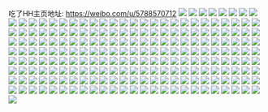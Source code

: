 吃了HH主页地址: https://weibo.com/u/5788570712 
![](https://wx4.sinaimg.cn/mw2000/006jKfFKly1h9e5h66t0fj30jz0qnq6l.jpg) 
![](https://wx4.sinaimg.cn/mw2000/006jKfFKly1h9e5irja0mj30iv0p6whd.jpg) 
![](https://wx4.sinaimg.cn/mw2000/006jKfFKly1h9e5h5va6nj30u014010s.jpg) 
![](https://wx4.sinaimg.cn/mw2000/006jKfFKly1h9e5j3tnu3j30u01407cs.jpg) 
![](https://wx4.sinaimg.cn/mw2000/006jKfFKly1h9b4wguexzj30u0140aou.jpg) 
![](https://wx4.sinaimg.cn/mw2000/006jKfFKly1h9b4wgg9zvj30u0140gui.jpg) 
![](https://wx4.sinaimg.cn/mw2000/006jKfFKly1h8ylhz9cmdj30u01407d4.jpg) 
![](https://wx4.sinaimg.cn/mw2000/006jKfFKly1h8yli1qjuxj30u00xiwlv.jpg) 
![](https://wx4.sinaimg.cn/mw2000/006jKfFKly1h8yli3b6k0j30tz0o0q80.jpg) 
![](https://wx4.sinaimg.cn/mw2000/006jKfFKly1h8yli4eoouj30u0087tan.jpg) 
![](https://wx4.sinaimg.cn/mw2000/006jKfFKly1h8yli7yr2mj30tw1057bz.jpg) 
![](https://wx4.sinaimg.cn/mw2000/006jKfFKly1h8ylj2qs4mj30wr1z07wh.jpg) 
![](https://wx4.sinaimg.cn/mw2000/006jKfFKly1h8wafn286ij30u014046x.jpg) 
![](https://wx4.sinaimg.cn/mw2000/006jKfFKly1h8s5iuuvtdj32c0340hdt.jpg) 
![](https://wx4.sinaimg.cn/mw2000/006jKfFKly1h8s5ixz9igj32c0340hdt.jpg) 
![](https://wx4.sinaimg.cn/mw2000/006jKfFKly1h8s5jdu1pej324t2ufkjl.jpg) 
![](https://wx4.sinaimg.cn/mw2000/006jKfFKly1h8s5j240xaj328o2zlkjl.jpg) 
![](https://wx4.sinaimg.cn/mw2000/006jKfFKly1h8s5j35n9cj32c0340e82.jpg) 
![](https://wx4.sinaimg.cn/mw2000/006jKfFKly1h8s5llj3lkj30wr17oq5z.jpg) 
![](https://wx4.sinaimg.cn/mw2000/006jKfFKly1h8s5j0evi1j30u0140qba.jpg) 
![](https://wx4.sinaimg.cn/mw2000/006jKfFKly1h8qspxkwlcj30u01407e1.jpg) 
![](https://wx4.sinaimg.cn/mw2000/006jKfFKly1h8eyif34urj30u01syjwt.jpg) 
![](https://wx4.sinaimg.cn/mw2000/006jKfFKly1h8eyiuywpej30k00zk41j.jpg) 
![](https://wx4.sinaimg.cn/mw2000/006jKfFKly1h8eyl83520j30u0140n3a.jpg) 
![](https://wx4.sinaimg.cn/mw2000/006jKfFKly1h868jcin18j30u01sygw2.jpg) 
![](https://wx4.sinaimg.cn/mw2000/006jKfFKly1h868jg5vgzj30u01sy12d.jpg) 
![](https://wx4.sinaimg.cn/mw2000/006jKfFKly1h6c1q7etkyj30u0140wkn.jpg) 
![](https://wx4.sinaimg.cn/mw2000/006jKfFKly1h63fihn3c2j30u014a0vv.jpg) 
![](https://wx4.sinaimg.cn/mw2000/006jKfFKly1h63figcsp0j30u0140ajb.jpg) 
![](https://wx4.sinaimg.cn/mw2000/006jKfFKly1h60pwhfrupj30wi1yc7wh.jpg) 
![](https://wx4.sinaimg.cn/mw2000/006jKfFKly1h5querz5cmj30wi0j5t9w.jpg) 
![](https://wx4.sinaimg.cn/mw2000/006jKfFKly1h59rmkm831j31hd0u0n4d.jpg) 
![](https://wx4.sinaimg.cn/mw2000/006jKfFKly1h59rx7xmirj30u013zai2.jpg) 
![](https://wx4.sinaimg.cn/mw2000/006jKfFKly1h59rwvk63rj30u013zqak.jpg) 
![](https://wx4.sinaimg.cn/mw2000/006jKfFKly1h4qi994nt0j30u0140q9r.jpg) 
![](https://wx4.sinaimg.cn/mw2000/006jKfFKly1h4az7lujpfj30u0140ai6.jpg) 
![](https://wx4.sinaimg.cn/mw2000/006jKfFKly1h46ux97ibuj30u0140dnb.jpg) 
![](https://wx4.sinaimg.cn/mw2000/006jKfFKly1h45ojqy3wcj30u0140n4d.jpg) 
![](https://wx4.sinaimg.cn/mw2000/006jKfFKly1h45ojrkdqtj30u0140dl4.jpg) 
![](https://wx4.sinaimg.cn/mw2000/006jKfFKly1h3sqg35lt8j30u0140agf.jpg) 
![](https://wx4.sinaimg.cn/mw2000/006jKfFKly1h3sqg3sqftj30u014044a.jpg) 
![](https://wx4.sinaimg.cn/mw2000/006jKfFKly1h3sqg46xqdj30u0140aff.jpg) 
![](https://wx4.sinaimg.cn/mw2000/006jKfFKly1h3sqgao7t6j30u0140dne.jpg) 
![](https://wx4.sinaimg.cn/mw2000/006jKfFKly1h2t5nwqkuwj30u0140aj2.jpg) 
![](https://wx4.sinaimg.cn/mw2000/006jKfFKly1h2t5p82nn3j31400u0do5.jpg) 
![](https://wx4.sinaimg.cn/mw2000/006jKfFKly1h2t5nyrztfj31400u0gty.jpg) 
![](https://wx4.sinaimg.cn/mw2000/006jKfFKly1h2t5nwi9xqj31400u0dng.jpg) 
![](https://wx4.sinaimg.cn/mw2000/006jKfFKly1h2t5nz277pj30u0140te6.jpg) 
![](https://wx4.sinaimg.cn/mw2000/006jKfFKly1h2t5o15e57j30u01sytbr.jpg) 
![](https://wx4.sinaimg.cn/mw2000/006jKfFKly1h2t5o00go9j30u0140k04.jpg) 
![](https://wx4.sinaimg.cn/mw2000/006jKfFKly1h2jf60r6yjj30u0140n43.jpg) 
![](https://wx4.sinaimg.cn/mw2000/006jKfFKly1h28dorxdtfj30u0140n5b.jpg) 
![](https://wx4.sinaimg.cn/mw2000/006jKfFKly1h28dosnn04j30u01400zu.jpg) 
![](https://wx4.sinaimg.cn/mw2000/006jKfFKly1h28dorl0y9j30u01407c2.jpg) 
![](https://wx4.sinaimg.cn/mw2000/006jKfFKly1h28dov45l0j30u014010w.jpg) 
![](https://wx4.sinaimg.cn/mw2000/006jKfFKly1h1ivakw1obj30u0140473.jpg) 
![](https://wx4.sinaimg.cn/mw2000/006jKfFKly1h1ivalh1omj30u01407by.jpg) 
![](https://wx4.sinaimg.cn/mw2000/006jKfFKly1h1ivam3fl3j30u0140ajy.jpg) 
![](https://wx4.sinaimg.cn/mw2000/006jKfFKly1h1csviy39wj30u0140qej.jpg) 
![](https://wx4.sinaimg.cn/mw2000/006jKfFKly1h1csviglnuj30u01407d8.jpg) 
![](https://wx4.sinaimg.cn/mw2000/006jKfFKly1h1csvje6r2j30u0140wqj.jpg) 
![](https://wx4.sinaimg.cn/mw2000/006jKfFKly1h1csvjrs5yj30u01407am.jpg) 
![](https://wx4.sinaimg.cn/mw2000/006jKfFKly1h1csvk3jhqj30u0140gr2.jpg) 
![](https://wx4.sinaimg.cn/mw2000/006jKfFKly1h1846l8mayj30u016g7ap.jpg) 
![](https://wx4.sinaimg.cn/mw2000/006jKfFKly1h1846kxf9zj30u016g0z3.jpg) 
![](https://wx4.sinaimg.cn/mw2000/006jKfFKly1h14fuuoqkyj30u01407cn.jpg) 
![](https://wx4.sinaimg.cn/mw2000/006jKfFKly1h14fuuyyykj31400u0do4.jpg) 
![](https://wx4.sinaimg.cn/mw2000/006jKfFKly1h14fuuaffxj31400u0126.jpg) 
![](https://wx4.sinaimg.cn/mw2000/006jKfFKly1h14fuvclp6j31400u0qc3.jpg) 
![](https://wx4.sinaimg.cn/mw2000/006jKfFKly1h13pgpeyk5j32c0340npe.jpg) 
![](https://wx4.sinaimg.cn/mw2000/006jKfFKly1h13pgtrvx2j32c03407wl.jpg) 
![](https://wx4.sinaimg.cn/mw2000/006jKfFKly1h13pgwlsspj32c0340qv6.jpg) 
![](https://wx4.sinaimg.cn/mw2000/006jKfFKly1h13pgxnsh1j328p2zmqv6.jpg) 
![](https://wx4.sinaimg.cn/mw2000/006jKfFKly1h12rhkm852j30u00m1wgb.jpg) 
![](https://wx4.sinaimg.cn/mw2000/006jKfFKly1h0wcdcx35fj30u014010f.jpg) 
![](https://wx4.sinaimg.cn/mw2000/006jKfFKly1h0tcxy5jlqj30u0141dmw.jpg) 
![](https://wx4.sinaimg.cn/mw2000/006jKfFKly1h0tcxwtwbhj30u014079m.jpg) 
![](https://wx4.sinaimg.cn/mw2000/006jKfFKly1h0qun03plsj31nz27ze82.jpg) 
![](https://wx4.sinaimg.cn/mw2000/006jKfFKly1h0qun9gdofj31o0280e82.jpg) 
![](https://wx4.sinaimg.cn/mw2000/006jKfFKly1h0qundk2gyj31o0280hdu.jpg) 
![](https://wx4.sinaimg.cn/mw2000/006jKfFKly1h0quo1feznj30k00zkwht.jpg) 
![](https://wx4.sinaimg.cn/mw2000/006jKfFKly1h0qunh2mxtj31om2dqx0o.jpg) 
![](https://wx4.sinaimg.cn/mw2000/006jKfFKly1h0pco7pn2cj30u01sywt5.jpg) 
![](https://wx4.sinaimg.cn/mw2000/006jKfFKly1h0pcnl8aqsj30u01syqhh.jpg) 
![](https://wx4.sinaimg.cn/mw2000/006jKfFKly1h0n1qyxslzj30u016ggp4.jpg) 
![](https://wx4.sinaimg.cn/mw2000/006jKfFKly1h0n1r6521yj30u0140tg1.jpg) 
![](https://wx4.sinaimg.cn/mw2000/006jKfFKly1h0n1r4gfprj30u01407ao.jpg) 
![](https://wx4.sinaimg.cn/mw2000/006jKfFKly1h0n1ra6jw3j30u013yn3q.jpg) 
![](https://wx4.sinaimg.cn/mw2000/006jKfFKly1h0n1r87uxaj30u0157113.jpg) 
![](https://wx4.sinaimg.cn/mw2000/006jKfFKly1h0mcnbib5jj32tc2404qq.jpg) 
![](https://wx4.sinaimg.cn/mw2000/006jKfFKly1h0mcn80z5cj32402tcx6q.jpg) 
![](https://wx4.sinaimg.cn/mw2000/006jKfFKly1h0mcne0izfj32tc240x6p.jpg) 
![](https://wx4.sinaimg.cn/mw2000/006jKfFKly1h0lwnioro6j30u0140n3i.jpg) 
![](https://wx4.sinaimg.cn/mw2000/006jKfFKly1h0lwni2jgbj30u014fwm6.jpg) 
![](https://wx4.sinaimg.cn/mw2000/006jKfFKly1h0lwnl0oerj30u0140n64.jpg) 
![](https://wx4.sinaimg.cn/mw2000/006jKfFKly1h0lwnkbfu3j30u0140gur.jpg) 
![](https://wx4.sinaimg.cn/mw2000/006jKfFKly1h0lwnjdud5j30u0140wm5.jpg) 
![](https://wx4.sinaimg.cn/mw2000/006jKfFKly1h0lwnjs9hoj30u01407do.jpg) 
![](https://wx4.sinaimg.cn/mw2000/006jKfFKly1h0lwnkmdvhj30u0140tfp.jpg) 
![](https://wx4.sinaimg.cn/mw2000/006jKfFKly1h0lwnk17ewj30u0140jvq.jpg) 
![](https://wx4.sinaimg.cn/mw2000/006jKfFKly1h0lwnj2fgnj30u013ygvm.jpg) 
![](https://wx4.sinaimg.cn/mw2000/006jKfFKly1h0fcs0j4cej30u0140gu0.jpg) 
![](https://wx4.sinaimg.cn/mw2000/006jKfFKly1h0fcs189hjj30u0140468.jpg) 
![](https://wx4.sinaimg.cn/mw2000/006jKfFKly1h0fcs0u097j30u0140ai2.jpg) 
![](https://wx4.sinaimg.cn/mw2000/006jKfFKly1h0c1evxhcej30u0140aji.jpg) 
![](https://wx4.sinaimg.cn/mw2000/006jKfFKly1h0c1ex7rbsj30u0140qba.jpg) 
![](https://wx4.sinaimg.cn/mw2000/006jKfFKly1h0c1exq6psj30u01407d7.jpg) 
![](https://wx4.sinaimg.cn/mw2000/006jKfFKly1h09bbqm7fpj30u0140wpw.jpg) 
![](https://wx4.sinaimg.cn/mw2000/006jKfFKly1h09bbq2qfej30u0140dnd.jpg) 
![](https://wx4.sinaimg.cn/mw2000/006jKfFKly1h09bbqzudnj30u0140jyr.jpg) 
![](https://wx4.sinaimg.cn/mw2000/006jKfFKly1h04qd02tdpj30wi50ok6d.jpg) 
![](https://wx4.sinaimg.cn/mw2000/006jKfFKly1gzz8fexlg0j30u0140wm7.jpg) 
![](https://wx4.sinaimg.cn/mw2000/006jKfFKly1gzz8fz2vubj30u0140wmy.jpg) 
![](https://wx4.sinaimg.cn/mw2000/006jKfFKly1gzwcugugsij31o2280b29.jpg) 
![](https://wx4.sinaimg.cn/mw2000/006jKfFKly1gzdwn1jtpxj30u0140jzv.jpg) 
![](https://wx4.sinaimg.cn/mw2000/006jKfFKly1gzdwn1xs02j30u0140ais.jpg) 
![](https://wx4.sinaimg.cn/mw2000/006jKfFKly1gz84cjenatj31o0280hdu.jpg) 
![](https://wx4.sinaimg.cn/mw2000/006jKfFKly1gz84ch9bnuj31o0280hdu.jpg) 
![](https://wx4.sinaimg.cn/mw2000/006jKfFKly1gz84cdwke4j31it212u0x.jpg) 
![](https://wx4.sinaimg.cn/mw2000/006jKfFKly1gz4sjk9755j31400u0n4o.jpg) 
![](https://wx4.sinaimg.cn/mw2000/006jKfFKly1gyui2qwbypj32c0340kjo.jpg) 
![](https://wx4.sinaimg.cn/mw2000/006jKfFKly1gyui2bn0dbj313h1gkgxs.jpg) 
![](https://wx4.sinaimg.cn/mw2000/006jKfFKly1gyui2vpk1uj32c0340hdw.jpg) 
![](https://wx4.sinaimg.cn/mw2000/006jKfFKly1gyox1szcvgj32c03404qs.jpg) 
![](https://wx4.sinaimg.cn/mw2000/006jKfFKly1gyox1tmzipj30k00zkgtw.jpg) 
![](https://wx4.sinaimg.cn/mw2000/006jKfFKly1gynn1c4tkbj32c02c0e81.jpg) 
![](https://wx4.sinaimg.cn/mw2000/006jKfFKly1gynn15hfc0j32c0340u0x.jpg) 
![](https://wx4.sinaimg.cn/mw2000/006jKfFKly1gynn16ilc9j32c0340hdu.jpg) 
![](https://wx4.sinaimg.cn/mw2000/006jKfFKly1gynn1batdmj32c02c0kjl.jpg) 
![](https://wx4.sinaimg.cn/mw2000/006jKfFKly1gynn1475fvj32c02c0hdt.jpg) 
![](https://wx4.sinaimg.cn/mw2000/006jKfFKly1gynn0zj6lwj32c02c0b29.jpg) 
![](https://wx4.sinaimg.cn/mw2000/006jKfFKly1gxsl3lkmybj30wi1yc4nj.jpg) 
![](https://wx4.sinaimg.cn/mw2000/006jKfFKly1gxianqdkg5j30u0140wmf.jpg) 
![](https://wx4.sinaimg.cn/mw2000/006jKfFKly1gx47ox69qyj32c0340kjn.jpg) 
![](https://wx4.sinaimg.cn/mw2000/006jKfFKly1gx47rlvakbj32c0340hdv.jpg) 
![](https://wx4.sinaimg.cn/mw2000/006jKfFKly1gx47sfy84nj32c0340u0y.jpg) 
![](https://wx4.sinaimg.cn/mw2000/006jKfFKly1gx47qjgwmmj31ur2h1u0x.jpg) 
![](https://wx4.sinaimg.cn/mw2000/006jKfFKly1gx47qn0qxgj30u0140tif.jpg) 
![](https://wx4.sinaimg.cn/mw2000/006jKfFKly1gx47q24l5cj32c03401kz.jpg) 
![](https://wx4.sinaimg.cn/mw2000/006jKfFKly1gx0u1h2lrsj32c0340b2a.jpg) 
![](https://wx4.sinaimg.cn/mw2000/006jKfFKly1gx0u1mtt06j32c03401kz.jpg) 
![](https://wx4.sinaimg.cn/mw2000/006jKfFKly1gx0u1jgu3nj32c03404qq.jpg) 
![](https://wx4.sinaimg.cn/mw2000/006jKfFKly1gwy8dng8axj31qb2b34qp.jpg) 
![](https://wx4.sinaimg.cn/mw2000/006jKfFKly1gwlhp7qgrpj30p71lzdkq.jpg) 
![](https://wx4.sinaimg.cn/mw2000/006jKfFKly1gwlhoyu2njj30ob1kfgpw.jpg) 
![](https://wx4.sinaimg.cn/mw2000/006jKfFKly1gwlhoyhi1ij30q60q641n.jpg) 
![](https://wx4.sinaimg.cn/mw2000/006jKfFKly1gvcmlol03xj61o0280e8202.jpg) 
![](https://wx4.sinaimg.cn/mw2000/006jKfFKly1gvcmlpbm8rj60wi17cjvb02.jpg) 
![](https://wx4.sinaimg.cn/mw2000/006jKfFKly1gvcmlqx37hj61o0280hdu02.jpg) 
![](https://wx4.sinaimg.cn/mw2000/006jKfFKly1gv73q9vcacj60u0140wls02.jpg) 
![](https://wx4.sinaimg.cn/mw2000/006jKfFKly1gv73q9kerrj60u01syti702.jpg) 
![](https://wx4.sinaimg.cn/mw2000/006jKfFKly1gv73qa5i0kj60u0140k3d02.jpg) 
![](https://wx4.sinaimg.cn/mw2000/006jKfFKly1gv73qadtzyj30u0140tgy.jpg) 
![](https://wx4.sinaimg.cn/mw2000/006jKfFKly1gv73qax83hj60u0140qd702.jpg) 
![](https://wx4.sinaimg.cn/mw2000/006jKfFKly1gv73q9950ej30u0140n5c.jpg) 
![](https://wx4.sinaimg.cn/mw2000/006jKfFKly1gv73tejgx9j60u01407cl02.jpg) 
![](https://wx4.sinaimg.cn/mw2000/006jKfFKly1gv73qbvcl8j30u01400xr.jpg) 
![](https://wx4.sinaimg.cn/mw2000/006jKfFKly1gv73tf8inyj60u0140qbz02.jpg) 
![](https://wx4.sinaimg.cn/mw2000/006jKfFKly1gsist856iaj30u00u0dl6.jpg) 
![](https://wx4.sinaimg.cn/mw2000/006jKfFKly1gsist8m6y3j30u00u0n2e.jpg) 
![](https://wx4.sinaimg.cn/mw2000/006jKfFKly1gsist8cn1hj30u00u00xx.jpg) 
![](https://wx4.sinaimg.cn/mw2000/006jKfFKly1gsist8su82j30u00u07af.jpg) 
![](https://wx4.sinaimg.cn/mw2000/006jKfFKly1grhhh9tofuj317r1mckca.jpg) 
![](https://wx4.sinaimg.cn/mw2000/006jKfFKly1grhhhcrf51j31ja21qe83.jpg) 
![](https://wx4.sinaimg.cn/mw2000/006jKfFKly1grhhhbg8smj31gc1xthdx.jpg) 
![](https://wx4.sinaimg.cn/mw2000/006jKfFKly1grhhhfku17j322p2rl7wo.jpg) 
![](https://wx4.sinaimg.cn/mw2000/006jKfFKly1grhhh970m2j32412td1l4.jpg) 
![](https://wx4.sinaimg.cn/mw2000/006jKfFKly1grhhhhkricj31te2f74qu.jpg) 
![](https://wx4.sinaimg.cn/mw2000/006jKfFKly1grhhp7p04nj32c0340e81.jpg) 
![](https://wx4.sinaimg.cn/mw2000/006jKfFKly1grhhp6lzsqj323u2t44qz.jpg) 
![](https://wx4.sinaimg.cn/mw2000/006jKfFKly1grhhq46y19j32c0340e81.jpg) 
![](https://wx4.sinaimg.cn/mw2000/006jKfFKly1gr9lmdz5qcj30xf14ie81.jpg) 
![](https://wx4.sinaimg.cn/mw2000/006jKfFKly1gr9lmcf9x0j30u010ce81.jpg) 
![](https://wx4.sinaimg.cn/mw2000/006jKfFKly1gr9lmdbk46j30xf14ie81.jpg) 
![](https://wx4.sinaimg.cn/mw2000/006jKfFKly1gr9lm94w97j314i1d31ky.jpg) 
![](https://wx4.sinaimg.cn/mw2000/006jKfFKly1gr9lmb4mk9j31801hchdu.jpg) 
![](https://wx4.sinaimg.cn/mw2000/006jKfFKly1gr9lma5swxj31401chx6p.jpg) 
![](https://wx4.sinaimg.cn/mw2000/006jKfFKly1gqfjukxkgqj320q2ozkjs.jpg) 
![](https://wx4.sinaimg.cn/mw2000/006jKfFKly1gqfjuhqvxbj31yg2lxx6t.jpg) 
![](https://wx4.sinaimg.cn/mw2000/006jKfFKly1gqfjung8tvj31z42mub2f.jpg) 
![](https://wx4.sinaimg.cn/mw2000/006jKfFKly1gqfjuqdqqcj324w2ujqvb.jpg) 
![](https://wx4.sinaimg.cn/mw2000/006jKfFKly1gqfjusfmygj31lq24ye85.jpg) 
![](https://wx4.sinaimg.cn/mw2000/006jKfFKly1gqfjuww5u2j30yl1a4npd.jpg) 
![](https://wx4.sinaimg.cn/mw2000/006jKfFKly1gqfjuy6bklj31bd1r57wk.jpg) 
![](https://wx4.sinaimg.cn/mw2000/006jKfFKly1gqfjuv63zjj32c0340he4.jpg) 
![](https://wx4.sinaimg.cn/mw2000/006jKfFKly1gqfjuw6leej30zg1baqv5.jpg) 
![](https://wx4.sinaimg.cn/mw2000/006jKfFKly1gpyp9hgwunj31mv2ga4qs.jpg) 
![](https://wx4.sinaimg.cn/mw2000/006jKfFKly1gpyp9jj4buj31dk1dke83.jpg) 
![](https://wx4.sinaimg.cn/mw2000/006jKfFKly1gpyp9d51jgj31hj1hje81.jpg) 
![](https://wx4.sinaimg.cn/mw2000/006jKfFKly1gpyp9fwsmvj31nk2hdx6v.jpg) 
![](https://wx4.sinaimg.cn/mw2000/006jKfFKly1gpphb6enn4j32c0340kjo.jpg) 
![](https://wx4.sinaimg.cn/mw2000/006jKfFKly1gpphb40eaxj32c0340b29.jpg) 
![](https://wx4.sinaimg.cn/mw2000/006jKfFKly1gpphb8qns0j32c03407wm.jpg) 
![](https://wx4.sinaimg.cn/mw2000/006jKfFKly1gpphbc0rbij327g2xx4du.jpg) 
![](https://wx4.sinaimg.cn/mw2000/006jKfFKly1gpphfpomtwj32c0340b2a.jpg) 
![](https://wx4.sinaimg.cn/mw2000/006jKfFKly1gpphbavlwxj32292r0tlg.jpg) 
![](https://wx4.sinaimg.cn/mw2000/006jKfFKly1gop0qkmbqfj30u01sxn3n.jpg) 
![](https://wx4.sinaimg.cn/mw2000/006jKfFKly1gop0qku3pkj30u01sxn3i.jpg) 
![](https://wx4.sinaimg.cn/mw2000/006jKfFKly1goiix69brwj323s23s4qp.jpg) 
![](https://wx4.sinaimg.cn/mw2000/006jKfFKly1goiix7imdpj31mo1moe81.jpg) 
![](https://wx4.sinaimg.cn/mw2000/006jKfFKly1goiixfgsyuj30s70s7tur.jpg) 
![](https://wx4.sinaimg.cn/mw2000/006jKfFKly1gkw4jwh1d1j32c0340npe.jpg) 
![](https://wx4.sinaimg.cn/mw2000/006jKfFKly1gkw4jvnmrwj30wi1ych19.jpg) 
![](https://wx4.sinaimg.cn/mw2000/006jKfFKly1gkw4jxvfmgj316o1kwn9s.jpg) 
![](https://wx4.sinaimg.cn/mw2000/006jKfFKly1gkw4jxhfz2j31sc2dshdu.jpg) 
![](https://wx4.sinaimg.cn/mw2000/006jKfFKly1gkw4jv5h9aj31sc2ds1ky.jpg) 
![](https://wx4.sinaimg.cn/mw2000/006jKfFKly1gkw4jysj6zj31sc2ds1ky.jpg) 
![](https://wx4.sinaimg.cn/mw2000/006jKfFKly1geanloitf9j32c02c0b29.jpg) 
![](https://wx4.sinaimg.cn/mw2000/006jKfFKly1geanlq5proj32c02c0b29.jpg) 
